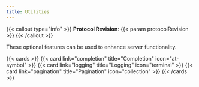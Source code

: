 ```yaml
---
title: Utilities
---
```


{{< callout type="info" >}} **Protocol Revision**: {{< param protocolRevision >}}
{{< /callout >}}

These optional features can be used to enhance server functionality.

{{< cards >}} {{< card link="completion" title="Completion" icon="at-symbol" >}}
{{< card link="logging" title="Logging" icon="terminal" >}}
{{< card link="pagination" title="Pagination" icon="collection" >}} {{< /cards >}}
